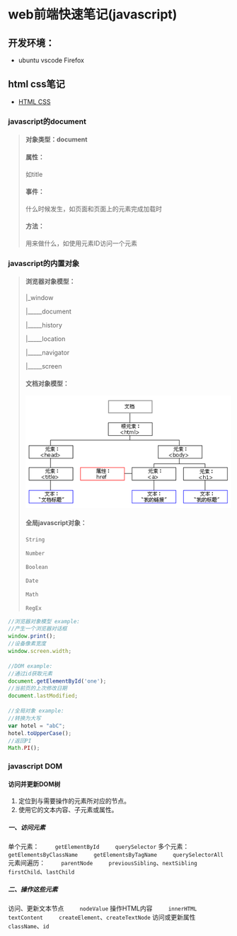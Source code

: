 # web前端快速笔记(javascript)

## 开发环境：

* ubuntu vscode Firefox

## html css笔记

* [HTML CSS](/README2.md)

### javascript的document

> #### 对象类型：document
>
> #### 属性：
>
> 如title
>
> #### 事件：
>
> 什么时候发生，如页面和页面上的元素完成加载时
>
> #### 方法：
>
> 用来做什么，如使用元素ID访问一个元素
>

### javascript的内置对象

> #### 浏览器对象模型：
>
>
> |_window
>
> |_____document
>
> |_____history
>
> |_____location
>
> |_____navigator
>
> |_____screen
>
> #### 文档对象模型：
> ![avatar](ct_htmltree.gif)
> #### 全局javascript对象：
> `String`
>
> `Number`
>
> `Boolean`
>
> `Date`
>
> `Math`
>
> `RegEx`
>

```javascript
//浏览器对象模型 example:
//产生一个浏览器对话框
window.print();
//设备像素宽度
window.screen.width;

//DOM example:
//通过id获取元素
document.getElementById('one');
//当前页的上次修改日期
document.lastModified;

//全局对象 example:
//转换为大写
var hotel = "abC";
hotel.toUpperCase();
//返回PI
Math.PI();
```

### javascript DOM

#### 访问并更新DOM树

1. 定位到与需要操作的元素所对应的节点。
2. 使用它的文本内容、子元素或属性。

##### 一、访问元素

单个元素：
&emsp;&emsp; `getElementById`
&emsp;&emsp; `querySelector`
多个元素：
&emsp;&emsp; `getElementsByClassName`
&emsp;&emsp; `getElementsByTagName`
&emsp;&emsp; `querySelectorAll`
元素间遍历：
&emsp;&emsp; `parentNode`
&emsp;&emsp; `previousSibling`、`nextSibling`
&emsp;&emsp; `firstChild`、`lastChild`

##### 二、操作这些元素

访问、更新文本节点
&emsp;&emsp; `nodeValue`
操作HTML内容
&emsp;&emsp; `innerHTML`
&emsp;&emsp; `textContent`
&emsp;&emsp; `createElement`、`createTextNode`
访问或更新属性
&emsp;&emsp; `className`、`id`
